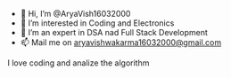 - 👋 Hi, I’m @AryaVish16032000
- 👀 I’m interested in Coding and Electronics
- 🌱 I’m an expert in DSA nad Full Stack Development
- 📫 Mail me on aryavishwakarma16032000@gmail.com

I love coding and analize the algorithm

<!---
AryaVish16032000/AryaVish16032000 is a ✨ special ✨ repository because its `README.md` (this file) appears on your GitHub profile.
You can click the Preview link to take a look at your changes.

--->

